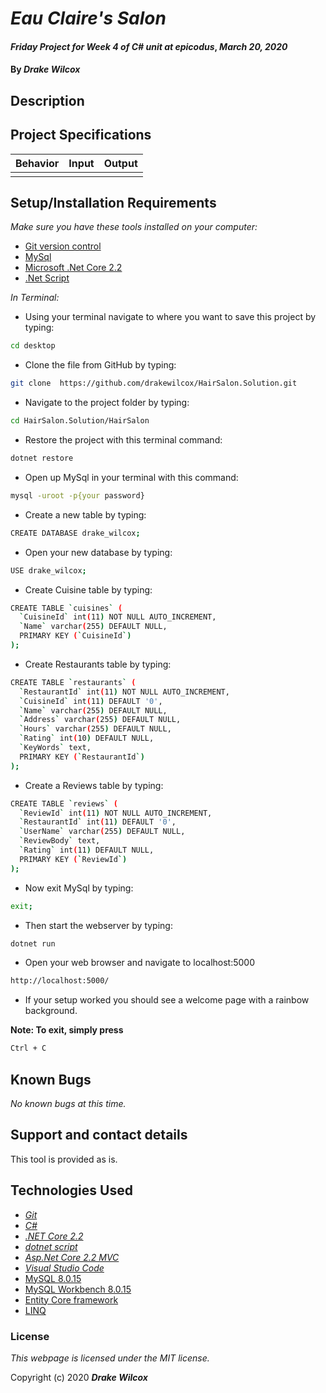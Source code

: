 # _Eau Claire's Salon_

#### _Friday Project for Week 4 of C# unit at epicodus_, _March 20, 2020_

#### By _**Drake Wilcox**_

## Description


## Project Specifications

| Behavior | Input | Output |
|---|:---:|:---:| 
||||

## Setup/Installation Requirements
_Make sure you have these tools installed on your computer:_
*  [Git version control](https://git-scm.com/downloads)
*  [MySql](https://azure.microsoft.com/en-us/free/mysql/)
*  [Microsoft .Net Core 2.2](https://docs.microsoft.com/en-us/dotnet/framework/install/)
*  [.Net Script](https://dotnet.microsoft.com/download/dotnet-core/2.2)


_In Terminal:_


* Using your terminal navigate to where you want to save this project by typing:
```sh
cd desktop
```

* Clone the file from GitHub by typing:
```sh
git clone  https://github.com/drakewilcox/HairSalon.Solution.git
```

* Navigate to the project folder by typing:
```sh
cd HairSalon.Solution/HairSalon
```
* Restore the project with this terminal command:
```sh
dotnet restore
```

* Open up MySql in your terminal with this command:
```sh
mysql -uroot -p{your password}
```

* Create a new table by typing:
```sh
CREATE DATABASE drake_wilcox;
```

* Open your new database by typing:
```sh
USE drake_wilcox;
```

* Create Cuisine table by typing:
```sh
CREATE TABLE `cuisines` (
  `CuisineId` int(11) NOT NULL AUTO_INCREMENT,
  `Name` varchar(255) DEFAULT NULL,
  PRIMARY KEY (`CuisineId`)
);
```

* Create Restaurants table by typing:
```sh
CREATE TABLE `restaurants` (
  `RestaurantId` int(11) NOT NULL AUTO_INCREMENT,
  `CuisineId` int(11) DEFAULT '0',
  `Name` varchar(255) DEFAULT NULL,
  `Address` varchar(255) DEFAULT NULL,
  `Hours` varchar(255) DEFAULT NULL,
  `Rating` int(10) DEFAULT NULL,
  `KeyWords` text,
  PRIMARY KEY (`RestaurantId`)
);
```

* Create a Reviews table by typing:
```sh
CREATE TABLE `reviews` (
  `ReviewId` int(11) NOT NULL AUTO_INCREMENT,
  `RestaurantId` int(11) DEFAULT '0',
  `UserName` varchar(255) DEFAULT NULL,
  `ReviewBody` text,
  `Rating` int(11) DEFAULT NULL,
  PRIMARY KEY (`ReviewId`)
);
```

* Now exit MySql by typing:
```sh
exit;
```

* Then start the webserver by typing:
```sh
dotnet run
```

* Open your web browser and navigate to localhost:5000
```sh
http://localhost:5000/
```

* If your setup worked you should see a welcome page with a rainbow background. 

**Note: To exit, simply press**
```sh
Ctrl + C
```

## Known Bugs

_No known bugs at this time._

## Support and contact details

This tool is provided as is. 

## Technologies Used
* [_Git_](https://git-scm.com/downloads)
* [_C#_](https://docs.microsoft.com/en-us/dotnet/csharp/)
* [_.NET Core 2.2_](https://docs.microsoft.com/en-us/dotnet/framework/install/)
* [_dotnet script_](https://github.com/filipw/dotnet-script)
* [_Asp.Net Core 2.2 MVC_](https://docs.microsoft.com/en-us/aspnet/core/tutorials/first-mvc-app/start-mvc?view=aspnetcore-3.1&tabs=visual-studio)
* [_Visual Studio Code_](https://code.visualstudio.com/)
* [MySQL 8.0.15](https://downloads.mysql.com/archives/community/)
* [MySQL Workbench 8.0.15](https://downloads.mysql.com/archives/workbench/)
* [Entity Core framework](https://docs.microsoft.com/en-us/ef/)
* [LINQ](https://docs.microsoft.com/en-us/dotnet/csharp/programming-guide/concepts/linq/)

### License

*This webpage is licensed under the MIT license.*

Copyright (c) 2020 **_Drake Wilcox_**